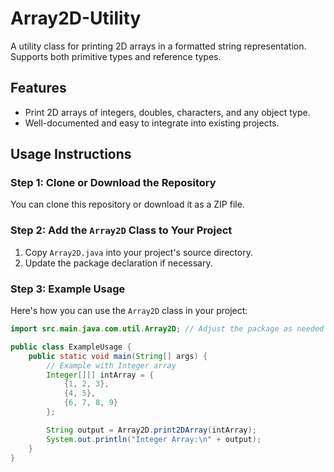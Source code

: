 # Array2D-Utility

A utility class for printing 2D arrays in a formatted string representation. Supports both primitive types and reference types.

## Features

- Print 2D arrays of integers, doubles, characters, and any object type.
- Well-documented and easy to integrate into existing projects.

## Usage Instructions

### Step 1: Clone or Download the Repository

You can clone this repository or download it as a ZIP file.

### Step 2: Add the `Array2D` Class to Your Project

1. Copy `Array2D.java` into your project's source directory.
2. Update the package declaration if necessary.

### Step 3: Example Usage

Here's how you can use the `Array2D` class in your project:

```java
import src.main.java.com.util.Array2D; // Adjust the package as needed

public class ExampleUsage {
    public static void main(String[] args) {
        // Example with Integer array
        Integer[][] intArray = {
            {1, 2, 3},
            {4, 5},
            {6, 7, 8, 9}
        };

        String output = Array2D.print2DArray(intArray);
        System.out.println("Integer Array:\n" + output);
    }
}
